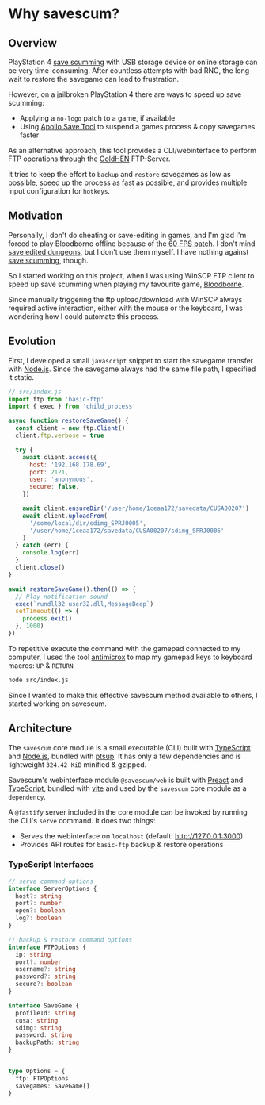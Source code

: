 # Why savescum?

## Overview

PlayStation 4 [save scumming](https://www.makeuseof.com/what-is-save-scumming-video-games/) with USB storage device or online storage can be very time-consuming. After countless attempts with bad RNG, the long wait to restore the savegame can lead to frustration.

However, on a jailbroken PlayStation 4 there are ways to speed up save scumming:

- Applying a `no-logo` patch to a game, if available
- Using [Apollo Save Tool](https://github.com/bucanero/apollo-ps4) to suspend a games process & copy savegames faster

As an alternative approach, this tool provides a CLI/webinterface to perform FTP operations through the [GoldHEN](https://github.com/GoldHEN/GoldHEN) FTP-Server. 

It tries to keep the effort to `backup` and `restore` savegames as low as possible, speed up the process as fast as possible, and provides multiple input configuration for `hotkeys`.

## Motivation

Personally, I don't do cheating or save-editing in games, and I'm glad I'm forced to play Bloodborne offline because of the [60 FPS patch](https://www.bloodborne-wiki.com/2020/05/bloodborne-60-fps-mod.html). I don't mind [save edited dungeons](https://www.bloodborne-wiki.com/2017/11/save-editing-chalice-dungeons.html), but I don't use them myself. I have nothing against [save scumming](https://www.makeuseof.com/what-is-save-scumming-video-games/), though.

So I started working on this project, when I was using WinSCP FTP client to speed up save scumming when playing my favourite game, [Bloodborne](https://www.bloodborne-wiki.com/).

Since manually triggering the ftp upload/download with WinSCP always required active interaction, either with the mouse or the keyboard, I was wondering how I could automate this process.

## Evolution

First, I developed a small `javascript` snippet to start the savegame transfer with [Node.js](https://nodejs.org/en). Since the savegame always had the same file path, I specified it static.

```js
// src/index.js
import ftp from 'basic-ftp'
import { exec } from 'child_process'

async function restoreSaveGame() {
  const client = new ftp.Client()
  client.ftp.verbose = true

  try {
    await client.access({
      host: '192.168.178.69',
      port: 2121,
      user: 'anonymous',
      secure: false,
    })

    await client.ensureDir('/user/home/1ceaa172/savedata/CUSA00207')
    await client.uploadFrom(
      '/some/local/dir/sdimg_SPRJ0005',
      '/user/home/1ceaa172/savedata/CUSA00207/sdimg_SPRJ0005'
    )
  } catch (err) {
    console.log(err)
  }
  client.close()
}

await restoreSaveGame().then(() => {
  // Play notification sound
  exec(`rundll32 user32.dll,MessageBeep`)
  setTimeout(() => {
    process.exit()
  }, 1000)
})
```

To repetitive execute the command with the gamepad connected to my computer, I used the tool [antimicrox](https://github.com/AntiMicroX/antimicrox) to map my gamepad keys to keyboard macros: `UP` & `RETURN`

```sh
node src/index.js
```

Since I wanted to make this effective savescum method available to others, I started working on savescum.

## Architecture​

The `savescum` core module is a small executable (CLI) built with [TypeScript](https://www.typescriptlang.org/) and [Node.js](https://nodejs.org/en), bundled with [ptsup](https://github.com/hairyf/ptsup). It has only a few dependencies and is lightweight `324.42 KiB` minified & gzipped.

Savescum's webinterface module `@savescum/web` is built with [Preact](https://preactjs.com/) and [TypeScript](https://www.typescriptlang.org/), bundled with [vite](https://vitejs.dev/) and used by the `savescum` core module as a `dependency`.

A `@fastify` server included in the core module can be invoked by running the CLI's `serve` command. It does two things:

- Serves the webinterface on `localhost` (default: http://127.0.0.1:3000)
- Provides API routes for `basic-ftp` backup & restore operations

### TypeScript Interfaces

```ts
// serve command options
interface ServerOptions {
  host?: string
  port?: number
  open?: boolean
  log?: boolean
}

// backup & restore command options
interface FTPOptions {
  ip: string
  port?: number
  username?: string
  password?: string
  secure?: boolean
}

interface SaveGame {
  profileId: string
  cusa: string
  sdimg: string
  password: string
  backupPath: string
}


type Options = {
  ftp: FTPOptions
  savegames: SaveGame[]
}
```
